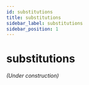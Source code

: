 ```yaml
---
id: substitutions
title: substitutions
sidebar_label: substitutions
sidebar_position: 1
---
```


# substitutions

*(Under construction)*
